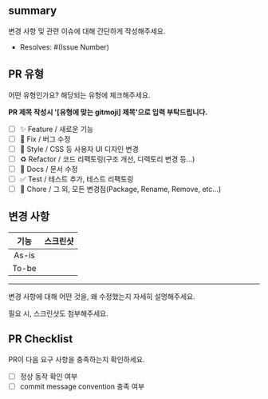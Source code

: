 ## summary

변경 사항 및 관련 이슈에 대해 간단하게 작성해주세요.

- Resolves: #(Issue Number)

## PR 유형

어떤 유형인가요? 해당되는 유형에 체크해주세요.

**PR 제목 작성시 '[유형에 맞는 gitmoji] 제목'으로 입력 부탁드립니다.**

- [ ] ✨ Feature / 새로운 기능
- [ ] 🐛 Fix / 버그 수정
- [ ] 💄 Style / CSS 등 사용자 UI 디자인 변경
- [ ] ♻️ Refactor / 코드 리팩토링(구조 개선, 디렉토리 변경 등...)
- [ ] 📝 Docs / 문서 수정
- [ ] ✅ Test / 테스트 추가, 테스트 리팩토링
- [ ] 💬 Chore / 그 외, 모든 변경점(Package, Rename, Remove, etc...)

## 변경 사항

| 기능  | 스크린샷 |
| :---: | -------- |
| As-is |          |
| To-be |          |

---

변경 사항에 대해 어떤 것을, 왜 수정했는지 자세히 설명해주세요.

필요 시, 스크린샷도 첨부해주세요.

## PR Checklist

PR이 다음 요구 사항을 충족하는지 확인하세요.

- [ ] 정상 동작 확인 여부
- [ ] commit message convention 충족 여부
